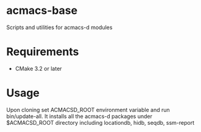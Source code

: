 # acmacs-base

Scripts and utilities for acmacs-d modules

# Requirements

- CMake 3.2 or later

# Usage

Upon cloning set ACMACSD\_ROOT environment variable and run bin/update-all.
It installs all the acmacs-d packages under $ACMACSD\_ROOT directory including
locationdb, hidb, seqdb, ssm-report
